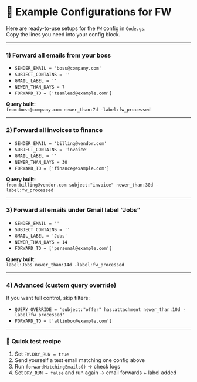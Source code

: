 # 📘 Example Configurations for FW

Here are ready-to-use setups for the `FW` config in `Code.gs`.  
Copy the lines you need into your config block.

---

### 1) Forward all emails from your boss
- `SENDER_EMAIL = 'boss@company.com'`  
- `SUBJECT_CONTAINS = ''`  
- `GMAIL_LABEL = ''`  
- `NEWER_THAN_DAYS = 7`  
- `FORWARD_TO = ['teamlead@example.com']`

**Query built:**  
`from:boss@company.com newer_than:7d -label:fw_processed`

---

### 2) Forward all invoices to finance
- `SENDER_EMAIL = 'billing@vendor.com'`  
- `SUBJECT_CONTAINS = 'invoice'`  
- `GMAIL_LABEL = ''`  
- `NEWER_THAN_DAYS = 30`  
- `FORWARD_TO = ['finance@example.com']`

**Query built:**  
`from:billing@vendor.com subject:"invoice" newer_than:30d -label:fw_processed`

---

### 3) Forward all emails under Gmail label “Jobs”
- `SENDER_EMAIL = ''`  
- `SUBJECT_CONTAINS = ''`  
- `GMAIL_LABEL = 'Jobs'`  
- `NEWER_THAN_DAYS = 14`  
- `FORWARD_TO = ['personal@example.com']`

**Query built:**  
`label:Jobs newer_than:14d -label:fw_processed`

---

### 4) Advanced (custom query override)
If you want full control, skip filters:  
- `QUERY_OVERRIDE = 'subject:"offer" has:attachment newer_than:10d -label:fw_processed'`  
- `FORWARD_TO = ['altinbox@example.com']`

---

### 🧪 Quick test recipe
1. Set `FW.DRY_RUN = true`  
2. Send yourself a test email matching one config above  
3. Run `forwardMatchingEmails()` → check logs  
4. Set `DRY_RUN = false` and run again → email forwards + label added
